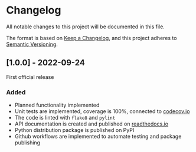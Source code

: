 # Changelog

All notable changes to this project will be documented in this file.

The format is based on [Keep a Changelog](https://keepachangelog.com/en/1.0.0/),
and this project adheres to [Semantic Versioning](https://semver.org/spec/v2.0.0.html).

## [1.0.0] - 2022-09-24
First official release

### Added
- Planned functionality implemented
- Unit tests are implemented, coverage is 100%, connected to [codecov.io](https://codecov.io)
- The code is linted with `flake8` and `pylint` 
- API documentation is created and published on [readthedocs.io](https://readthedocs.io)
- Python distribution package is published on PyPI
- Github workflows are implemented to automate testing and package publishing